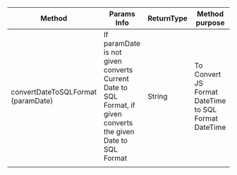 | Method                             | Params Info                                                                                                   | ReturnType | Method purpose                                       |
| ---------------------------------- | ------------------------------------------------------------------------------------------------------------- | ---------- | ---------------------------------------------------- |
| convertDateToSQLFormat (paramDate) | If paramDate is not given converts Current Date to SQL Format, if given converts the given Date to SQL Format | String     | To Convert JS Format DateTime to SQL Format DateTime |
|                                    |                                                                                                               |            |
